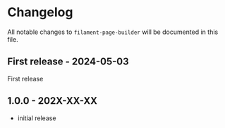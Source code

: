 # Changelog

All notable changes to `filament-page-builder` will be documented in this file.

## First release - 2024-05-03

First release

## 1.0.0 - 202X-XX-XX

- initial release
